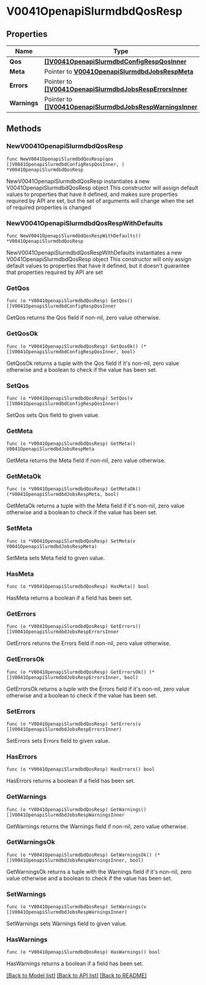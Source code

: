 # V0041OpenapiSlurmdbdQosResp

## Properties

Name | Type | Description | Notes
------------ | ------------- | ------------- | -------------
**Qos** | [**[]V0041OpenapiSlurmdbdConfigRespQosInner**](V0041OpenapiSlurmdbdConfigRespQosInner.md) | List of QOS | 
**Meta** | Pointer to [**V0041OpenapiSlurmdbdJobsRespMeta**](V0041OpenapiSlurmdbdJobsRespMeta.md) |  | [optional] 
**Errors** | Pointer to [**[]V0041OpenapiSlurmdbdJobsRespErrorsInner**](V0041OpenapiSlurmdbdJobsRespErrorsInner.md) | Query errors | [optional] 
**Warnings** | Pointer to [**[]V0041OpenapiSlurmdbdJobsRespWarningsInner**](V0041OpenapiSlurmdbdJobsRespWarningsInner.md) | Query warnings | [optional] 

## Methods

### NewV0041OpenapiSlurmdbdQosResp

`func NewV0041OpenapiSlurmdbdQosResp(qos []V0041OpenapiSlurmdbdConfigRespQosInner, ) *V0041OpenapiSlurmdbdQosResp`

NewV0041OpenapiSlurmdbdQosResp instantiates a new V0041OpenapiSlurmdbdQosResp object
This constructor will assign default values to properties that have it defined,
and makes sure properties required by API are set, but the set of arguments
will change when the set of required properties is changed

### NewV0041OpenapiSlurmdbdQosRespWithDefaults

`func NewV0041OpenapiSlurmdbdQosRespWithDefaults() *V0041OpenapiSlurmdbdQosResp`

NewV0041OpenapiSlurmdbdQosRespWithDefaults instantiates a new V0041OpenapiSlurmdbdQosResp object
This constructor will only assign default values to properties that have it defined,
but it doesn't guarantee that properties required by API are set

### GetQos

`func (o *V0041OpenapiSlurmdbdQosResp) GetQos() []V0041OpenapiSlurmdbdConfigRespQosInner`

GetQos returns the Qos field if non-nil, zero value otherwise.

### GetQosOk

`func (o *V0041OpenapiSlurmdbdQosResp) GetQosOk() (*[]V0041OpenapiSlurmdbdConfigRespQosInner, bool)`

GetQosOk returns a tuple with the Qos field if it's non-nil, zero value otherwise
and a boolean to check if the value has been set.

### SetQos

`func (o *V0041OpenapiSlurmdbdQosResp) SetQos(v []V0041OpenapiSlurmdbdConfigRespQosInner)`

SetQos sets Qos field to given value.


### GetMeta

`func (o *V0041OpenapiSlurmdbdQosResp) GetMeta() V0041OpenapiSlurmdbdJobsRespMeta`

GetMeta returns the Meta field if non-nil, zero value otherwise.

### GetMetaOk

`func (o *V0041OpenapiSlurmdbdQosResp) GetMetaOk() (*V0041OpenapiSlurmdbdJobsRespMeta, bool)`

GetMetaOk returns a tuple with the Meta field if it's non-nil, zero value otherwise
and a boolean to check if the value has been set.

### SetMeta

`func (o *V0041OpenapiSlurmdbdQosResp) SetMeta(v V0041OpenapiSlurmdbdJobsRespMeta)`

SetMeta sets Meta field to given value.

### HasMeta

`func (o *V0041OpenapiSlurmdbdQosResp) HasMeta() bool`

HasMeta returns a boolean if a field has been set.

### GetErrors

`func (o *V0041OpenapiSlurmdbdQosResp) GetErrors() []V0041OpenapiSlurmdbdJobsRespErrorsInner`

GetErrors returns the Errors field if non-nil, zero value otherwise.

### GetErrorsOk

`func (o *V0041OpenapiSlurmdbdQosResp) GetErrorsOk() (*[]V0041OpenapiSlurmdbdJobsRespErrorsInner, bool)`

GetErrorsOk returns a tuple with the Errors field if it's non-nil, zero value otherwise
and a boolean to check if the value has been set.

### SetErrors

`func (o *V0041OpenapiSlurmdbdQosResp) SetErrors(v []V0041OpenapiSlurmdbdJobsRespErrorsInner)`

SetErrors sets Errors field to given value.

### HasErrors

`func (o *V0041OpenapiSlurmdbdQosResp) HasErrors() bool`

HasErrors returns a boolean if a field has been set.

### GetWarnings

`func (o *V0041OpenapiSlurmdbdQosResp) GetWarnings() []V0041OpenapiSlurmdbdJobsRespWarningsInner`

GetWarnings returns the Warnings field if non-nil, zero value otherwise.

### GetWarningsOk

`func (o *V0041OpenapiSlurmdbdQosResp) GetWarningsOk() (*[]V0041OpenapiSlurmdbdJobsRespWarningsInner, bool)`

GetWarningsOk returns a tuple with the Warnings field if it's non-nil, zero value otherwise
and a boolean to check if the value has been set.

### SetWarnings

`func (o *V0041OpenapiSlurmdbdQosResp) SetWarnings(v []V0041OpenapiSlurmdbdJobsRespWarningsInner)`

SetWarnings sets Warnings field to given value.

### HasWarnings

`func (o *V0041OpenapiSlurmdbdQosResp) HasWarnings() bool`

HasWarnings returns a boolean if a field has been set.


[[Back to Model list]](../README.md#documentation-for-models) [[Back to API list]](../README.md#documentation-for-api-endpoints) [[Back to README]](../README.md)


